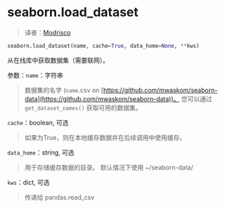 # seaborn.load_dataset

> 译者：[Modrisco](https://github.com/Modrisco)

```py
seaborn.load_dataset(name, cache=True, data_home=None, **kws)
```

从在线库中获取数据集（需要联网）。

参数：`name`：字符串

> 数据集的名字 (`name`.csv on [https://github.com/mwaskom/seaborn-data](https://github.com/mwaskom/seaborn-data))。 您可以通过 `get_dataset_names()` 获取可用的数据集。

`cache`：boolean, 可选

> 如果为True，则在本地缓存数据并在后续调用中使用缓存。

`data_home`：string, 可选

> 用于存储缓存数据的目录。 默认情况下使用 ~/seaborn-data/

`kws`：dict, 可选

> 传递给 pandas.read_csv

